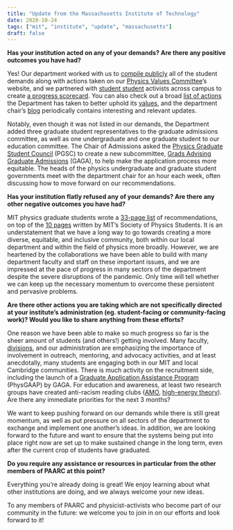 ```yaml
---
title: "Update from the Massachusetts Institute of Technology"
date: 2020-10-24
tags: ["mit", "institute", "update", "massachusetts"]
draft: false
---
```

**Has your institution acted on any of your demands? Are there any positive outcomes you have had?**

Yes! Our department worked with us to [compile publicly](https://physvals.mit.edu/initiatives/present) all of the student demands along with actions taken on our [Physics Values Committee](https://physvals.mit.edu/)’s website, and we partnered with [student student](https://www.rise4mit.com/dept-scorecard) activists across campus to create [a progress scorecard](https://physvals.mit.edu/pgsc-recommendations-scorecard). You can also check out a broad [list of actions](https://physvals.mit.edu/initiatives/past) the Department has taken to better uphold its [values](https://physvals.mit.edu/pvs), and the department chair’s [blog](https://fisherp.mit.edu/wordpress/) periodically contains interesting and relevant updates.  

Notably, even though it was not listed in our demands, the Department added three graduate student representatives to the graduate admissions committee, as well as one undergraduate and one graduate student to our education committee. The Chair of Admissions asked the [Physics Graduate Student Council](https://physics-gsc.scripts.mit.edu/home/) (PGSC) to create a new subcommittee, [Grads Advising Graduate Admissions](https://physics-gsc.scripts.mit.edu/home/gaga/) (GAGA), to help make the application process more equitable. The heads of the physics undergraduate and graduate student governments meet with the department chair for an hour each week, often discussing how to move forward on our recommendations.

**Has your institution flatly refused any of your demands? Are there any other negative outcomes you have had?**

MIT physics graduate students wrote a [33-page list](http://physvals.mit.edu/initiatives/pgsc-jedi) of recommendations, on top of the [10 pages](http://physvals.mit.edu/sites/default/files/documents/SPS-recommendations.pdf) written by MIT’s Society of Physics Students. It is an understatement that we have a long way to go towards creating a more diverse, equitable, and inclusive community, both within our local department and within the field of physics more broadly. However, we are heartened by the collaborations we have been able to build with many department faculty and staff on these important issues, and we are impressed at the pace of progress in many sectors of the department despite the severe disruptions of the pandemic. Only time will tell whether we can keep up the necessary momentum to overcome these persistent and pervasive problems.

**Are there other actions you are taking which are not specifically directed at your institute’s administration (eg. student-facing or community-facing work)? Would you like to share anything from these efforts?**

One reason we have been able to make so much progress so far is the sheer amount of students (and others!) getting involved. Many faculty, [divisions](https://physvals.mit.edu/initiatives/present), and our administration are emphasizing the importance of involvement in outreach, mentoring, and advocacy activities, and at least anecdotally, many students are engaging both in our MIT and local Cambridge communities. There is much activity on the recruitment side, including the launch of a [Graduate Application Assistance Program](https://web.mit.edu/physics/prospective/graduate/application_guidance.html) (PhysGAAP) by GAGA. For education and awareness, at least two research groups have created anti-racism reading clubs ([AMO](https://www.rle.mit.edu/cua_responsive/news/black-lives-matter-4/), [high-energy theory](http://ctp.lns.mit.edu/anti-racismclub.html)).
Are there any immediate priorities for the next 3 months?

We want to keep pushing forward on our demands while there is still great momentum, as well as put pressure on all sectors of the department to exchange and implement one another’s ideas. In addition, we are looking forward to the future and want to ensure that the systems being put into place right now are set up to make sustained change in the long term, even after the current crop of students have graduated.

**Do you require any assistance or resources in particular from the other members of PAARC at this point?**

Everything you’re already doing is great! We enjoy learning about what other institutions are doing, and we always welcome your new ideas.

To any members of PAARC and physicist-activists who become part of our community in the future: we welcome you to join in on our efforts and look forward to it!

